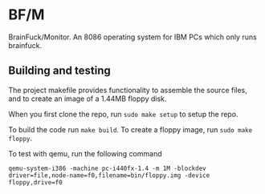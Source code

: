 # BF/M

BrainFuck/Monitor. An 8086 operating system for IBM PCs which only runs brainfuck.

## Building and testing

The project makefile provides functionality to assemble the source files, and to create an image of a 1.44MB floppy disk.

When you first clone the repo, run `sudo make setup` to setup the repo.

To build the code run `make build`. To create a floppy image, run `sudo make floppy`.

To test with qemu, run the following command

```
qemu-system-i386 -machine pc-i440fx-1.4 -m 1M -blockdev driver=file,node-name=f0,filename=bin/floppy.img -device floppy,drive=f0
```

